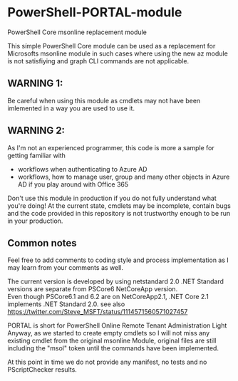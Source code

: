 # PowerShell-PORTAL-module
PowerShell Core msonline replacement module

This símple PowerShell Core module can be used as a replacement for Microsofts msonline module in such cases where using the new az module is not satisfiying and graph CLI commands are not applicable. 

## WARNING 1: 
Be careful when using this module as cmdlets may not have been imlemented in a way you are used to use it. 

## WARNING 2: 
As I'm not an experienced programmer, this code is more a sample for getting familiar with 
* workflows when authenticating to Azure AD
* workflows, how to manage user, group and many other objects in Azure AD if you play around with Office 365

Don't use this module in production if you do not fully understand what you're doing! At the current state, cmdlets may be incomplete, contain bugs and the code provided in this repository is not trustworthy enough to be run in your production. 

## Common notes
Feel free to add comments to  coding style and process implementation as I may learn from your comments as well.

The current version is developed by using netstandard 2.0 .NET Standard versions are separate from PSCore6 NetCoreApp version.  
Even though PSCore6.1 and 6.2 are on NetCoreApp2.1, .NET Core 2.1 implements .NET Standard 2.0. 
see also https://twitter.com/Steve_MSFT/status/1114571560571027457

PORTAL is short for 
PowerShell 
Online
Remote
Tenant
Administration
Light
Anyway, as we started to create empty cmdlets so I will not miss any existing cmdlet from the original msonline Module, original files are still including the "msol" token until the commands have been implemented. 

At this point in time we do not provide any manifest, no tests and no PScriptChecker results.
